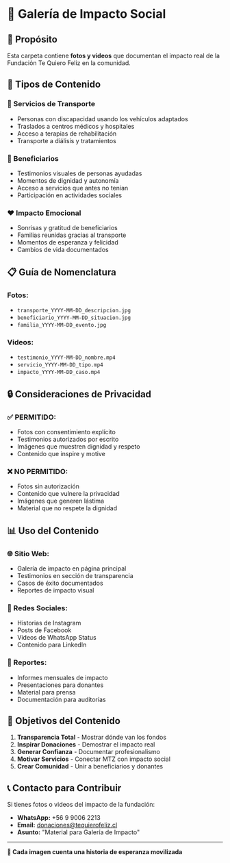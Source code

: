 # 📸 Galería de Impacto Social

## 🎯 **Propósito**
Esta carpeta contiene **fotos y videos** que documentan el impacto real de la Fundación Te Quiero Feliz en la comunidad.

## 📁 **Tipos de Contenido**

### **🚗 Servicios de Transporte**
- Personas con discapacidad usando los vehículos adaptados
- Traslados a centros médicos y hospitales
- Acceso a terapias de rehabilitación
- Transporte a diálisis y tratamientos

### **👥 Beneficiarios**
- Testimonios visuales de personas ayudadas
- Momentos de dignidad y autonomía
- Acceso a servicios que antes no tenían
- Participación en actividades sociales

### **❤️ Impacto Emocional**
- Sonrisas y gratitud de beneficiarios
- Familias reunidas gracias al transporte
- Momentos de esperanza y felicidad
- Cambios de vida documentados

## 📋 **Guía de Nomenclatura**

### **Fotos:**
- `transporte_YYYY-MM-DD_descripcion.jpg`
- `beneficiario_YYYY-MM-DD_situacion.jpg`
- `familia_YYYY-MM-DD_evento.jpg`

### **Videos:**
- `testimonio_YYYY-MM-DD_nombre.mp4`
- `servicio_YYYY-MM-DD_tipo.mp4`
- `impacto_YYYY-MM-DD_caso.mp4`

## 🔒 **Consideraciones de Privacidad**

### **✅ PERMITIDO:**
- Fotos con consentimiento explícito
- Testimonios autorizados por escrito
- Imágenes que muestren dignidad y respeto
- Contenido que inspire y motive

### **❌ NO PERMITIDO:**
- Fotos sin autorización
- Contenido que vulnere la privacidad
- Imágenes que generen lástima
- Material que no respete la dignidad

## 📊 **Uso del Contenido**

### **🌐 Sitio Web:**
- Galería de impacto en página principal
- Testimonios en sección de transparencia
- Casos de éxito documentados
- Reportes de impacto visual

### **📱 Redes Sociales:**
- Historias de Instagram
- Posts de Facebook
- Videos de WhatsApp Status
- Contenido para LinkedIn

### **📄 Reportes:**
- Informes mensuales de impacto
- Presentaciones para donantes
- Material para prensa
- Documentación para auditorías

## 🎯 **Objetivos del Contenido**

1. **Transparencia Total** - Mostrar dónde van los fondos
2. **Inspirar Donaciones** - Demostrar el impacto real
3. **Generar Confianza** - Documentar profesionalismo
4. **Motivar Servicios** - Conectar MTZ con impacto social
5. **Crear Comunidad** - Unir a beneficiarios y donantes

## 📞 **Contacto para Contribuir**

Si tienes fotos o videos del impacto de la fundación:
- **WhatsApp:** +56 9 9006 2213
- **Email:** donaciones@tequierofeliz.cl
- **Asunto:** "Material para Galería de Impacto"

---

**💙 Cada imagen cuenta una historia de esperanza movilizada** 